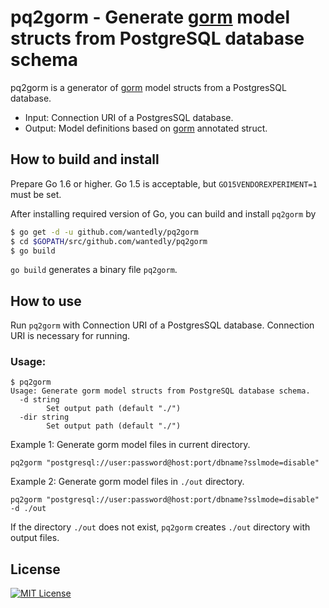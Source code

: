 # pq2gorm - Generate [gorm](https://github.com/jinzhu/gorm) model structs from PostgreSQL database schema

pq2gorm is a generator of [gorm](https://github.com/jinzhu/gorm) model structs from a PostgresSQL database.

* Input: Connection URI of a PostgresSQL database.
* Output: Model definitions based on [gorm](https://github.com/jinzhu/gorm) annotated struct.

## How to build and install

Prepare Go 1.6 or higher.
Go 1.5 is acceptable, but `GO15VENDOREXPERIMENT=1` must be set.

After installing required version of Go, you can build and install `pq2gorm` by

```bash
$ go get -d -u github.com/wantedly/pq2gorm
$ cd $GOPATH/src/github.com/wantedly/pq2gorm
$ go build
```

`go build` generates a binary file `pq2gorm`.

## How to use
Run `pq2gorm` with Connection URI of a PostgresSQL database.
Connection URI is necessary for running.

### Usage:
```
$ pq2gorm                                                                                                                                   
Usage: Generate gorm model structs from PostgreSQL database schema.
  -d string
    	Set output path (default "./")
  -dir string
    	Set output path (default "./")
```

Example 1: Generate gorm model files in current directory.
```
pq2gorm "postgresql://user:password@host:port/dbname?sslmode=disable"
```

Example 2: Generate gorm model files in `./out` directory.
```
pq2gorm "postgresql://user:password@host:port/dbname?sslmode=disable" -d ./out
```

If the directory `./out` does not exist, `pq2gorm` creates `./out` directory with output files.


## License
[![MIT License](http://img.shields.io/badge/license-MIT-blue.svg?style=flat)](LICENSE)
